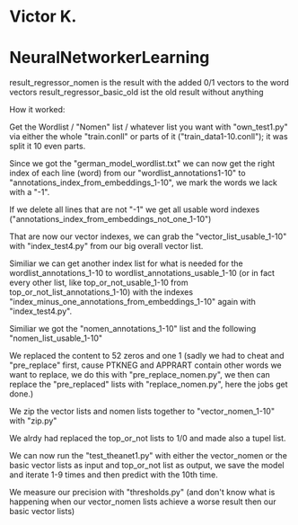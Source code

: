 # Victor K.
# NeuralNetworkerLearning

result_regressor_nomen is the result with the added 0/1 vectors to the word vectors
result_regressor_basic_old ist the old result without anything

How it worked:

Get the Wordlist / "Nomen" list / whatever list you want with "own_test1.py" via either the whole "train.conll" or parts of it ("train_data1-10.conll"); it was split it 10 even parts.

Since we got the "german_model_wordlist.txt" we can now get the right index of each line (word) from our "wordlist_annotations1-10" to "annotations_index_from_embeddings_1-10", we mark the words we lack with a "-1".

If we delete all lines that are not "-1" we get all usable word indexes ("annotations_index_from_embeddings_not_one_1-10")

That are now our vector indexes, we can grab the "vector_list_usable_1-10" with "index_test4.py" from our big overall vector list.

Similiar we can get another index list for what is needed for the wordlist_annotations_1-10 to wordlist_annotations_usable_1-10 (or in fact every other list, like top_or_not_usable_1-10 from top_or_not_list_annotations_1-10) with the indexes "index_minus_one_annotations_from_embeddings_1-10" again with "index_test4.py".

Similiar we got the "nomen_annotations_1-10" list and the following "nomen_list_usable_1-10"

We replaced the content to 52 zeros and one 1 (sadly we had to cheat and "pre_replace" first, cause PTKNEG and APPRART contain other words we want to replace, we do this with "pre_replace_nomen.py", we then can replace the "pre_replaced" lists with "replace_nomen.py", here the jobs get done.)

We zip the vector lists and nomen lists together to "vector_nomen_1-10" with "zip.py"

We alrdy had replaced the top_or_not lists to 1/0 and made also a tupel list.

We can now run the "test_theanet1.py" with either the vector_nomen or the basic vector lists as input and top_or_not list as output, we save the model and iterate 1-9 times and then predict with the 10th time.

We measure our precision with "thresholds.py" (and don't know what is happening when our vector_nomen lists achieve a worse result then our basic vector lists)
